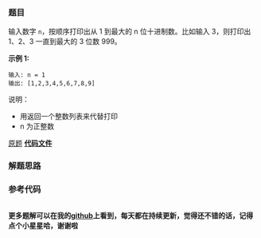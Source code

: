 ### 题目
输入数字 `n`，按顺序打印出从 1 到最大的 n 位十进制数。比如输入 3，则打印出 1、2、3 一直到最大的 3 位数 999。

**示例 1:**

    
    
    输入: n = 1
    输出: [1,2,3,4,5,6,7,8,9]
    



说明：

  * 用返回一个整数列表来代替打印
  * n 为正整数

[原题](https://leetcode-cn.com/problems/da-yin-cong-1dao-zui-da-de-nwei-shu-lcof/)    **[代码文件]()**


### 解题思路




### 参考代码

```go


```




**更多题解可以在我的[github](https://github.com/LZH139/leetcode_Go)上看到，每天都在持续更新，觉得还不错的话，记得点个小星星哈，谢谢啦**
